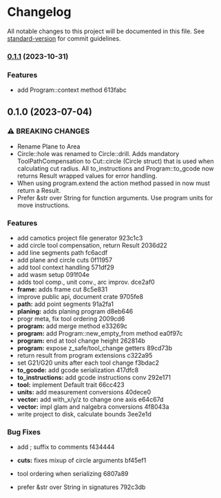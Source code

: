 # Changelog

All notable changes to this project will be documented in this file. See [standard-version](https://github.com/conventional-changelog/standard-version) for commit guidelines.

### [0.1.1](///compare/v0.1.0...v0.1.1) (2023-10-31)


### Features

* add Program::context method 613fabc

## 0.1.0 (2023-07-04)


### ⚠ BREAKING CHANGES

* Rename Plane to Area
* Circle::hole was renamed to Circle::drill. Adds
mandatory ToolPathCompensation to Cut::circle (Circle struct) that is
used when calculating cut radius. All to_instructions and
Program::to_gcode now returns Result wrapped values for error handling.
* When using program.extend the action method passed in
now must return a Result.
* Prefer &str over String for function arguments. Use
program units for move instructions.

### Features

* add camotics project file generator 923c1c3
* add circle tool compensation, return Result 2036d22
* add line segments path fc6acdf
* add plane and circle cuts 0f11957
* add tool context handling 571df29
* add wasm setup 091f04e
* adds tool comp., unit conv., arc improv. dce2af0
* **frame:** adds frame cut 8c5e831
* improve public api, document crate 9705fe8
* **path:** add point segments 91a2fa1
* **planing:** adds planing program d8eb646
* progr meta, fix tool ordering 2009cd6
* **program:** add merge method e33269c
* **program:** add Program::new_empty_from method ea0f97c
* **program:** end at tool change height 262814b
* **program:** expose z_safe/tool_change getters 89cd73b
* return result from program extensions c322a95
* set G21/G20 units after each tool change f3bdac2
* **to_gcode:** add gcode serialization 417dfc8
* **to_instructions:** add gcode instructions conv 292e171
* **tool:** implement Default trait 66cc423
* **units:** add measurement conversions 40dece0
* **vector:** add with_x/y/z to change one axis e64c67d
* **vector:** impl glam and nalgebra conversions 4f8043a
* write project to disk, calculate bounds 3ee2e1d


### Bug Fixes

* add ; suffix to comments f434444
* **cuts:** fixes mixup of circle arguments bf45ef1
* tool ordering when serializing 6807a89


* prefer &str over String in signatures 792c3db

